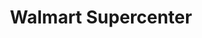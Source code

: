 ---
title: "Walmart Supercenter"
url: /winston-salem/walmart-supercenter-kester-mill-road/
shop: supermarket
---
